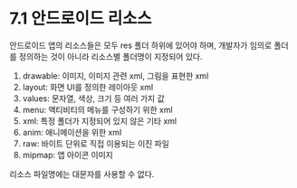 # 7.1 안드로이드 리소스
안드로이드 앱의 리소스들은 모두 res 폴더 하위에 있어야 하며, 개발자가 임의로 폴더를 정의하는 것이 아니라 리소스별 폴더명이 지정되어 있다.
1. drawable: 이미지, 이미지 관련 xml, 그림을 표현한 xml
2. layout: 화면 UI를 정의한 레이아웃 xml
3. values: 문자열, 색상, 크기 등 여러 가지 값
4. menu: 액티비티의 메뉴를 구성하기 위한 xml
5. xml: 특정 폴더가 지정되어 있지 않은 기타 xml
6. anim: 애니메이션을 위한 xml
7. raw: 바이트 단위로 직접 이용되는 이진 파일
8. mipmap: 앱 아이콘 이미지

리소스 파일명에는 대문자를 사용할 수 없다.

